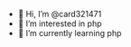 - 👋 Hi, I’m @card321471
- 👀 I’m interested in php
- 🌱 I’m currently learning php

<!---
card321471/card321471 is a ✨ special ✨ repository because its `README.md` (this file) appears on your GitHub profile.
You can click the Preview link to take a look at your changes.
--->
